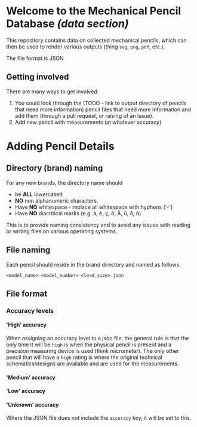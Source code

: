 # Welcome to the Mechanical Pencil Database _(data section)_

This repository contains data on collected mechanical pencils, which can 
then be used to render various outputs (thing `svg`, `png`, `pdf`, etc.).

The file format is JSON 

## Getting involved

There are many ways to get involved:

1. You could look through the (TODO - link to output directory of pencils 
   that need more information) pencil files that need more information and 
   add them (through a pull request, or raising of an issue).
1. Add new pencil with measurements (at whatever accuracy)

# Adding Pencil Details

## Directory (brand) naming

For any new brands, the directory name should 

 - be **ALL** lowercased
 - **NO** non alphanumeric characters.
 - Have **NO** whitespace - replace all whitespace with hyphens ('-')
 - Have **NO** diacritical marks (e.g. à, è, ç, ô, Ä, ŭ, ō, ñ) 

This is to provide naming consistency and to avoid any issues with reading or 
writing files on various operating systems.

## File naming

Each pencil should reside in the brand directory and named as follows

`<model_name>-<model_number>-<lead_size>.json`




## File format

### Accuracy levels

#### 'High' accuracy 

When assigning an accuracy level to a json file, the general rule is that 
the only time it will be `high` is when the physical pencil is present and a 
precision measuring device is used (think micrometer).  The only other 
pencil that will have a `high` rating is where the original technical 
schematics/designs are available and are used for the measurements.

#### 'Medium' accuracy

#### 'Low' accuracy

#### 'Unknown' accuracy

Where the JSON file does not include the `accuracy` key, it will be set to this.

